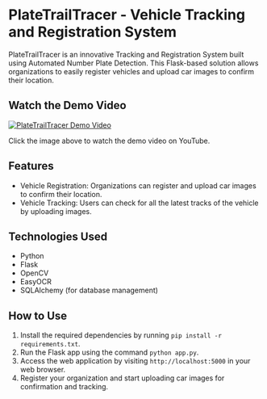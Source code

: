 # PlateTrailTracer - Vehicle Tracking and Registration System

PlateTrailTracer is an innovative Tracking and Registration System built using Automated Number Plate Detection. This Flask-based solution allows organizations to easily register vehicles and upload car images to confirm their location.

## Watch the Demo Video

[![PlateTrailTracer Demo Video](https://user-images.githubusercontent.com/57464906/259199819-cc9420aa-8b5e-4846-8d65-4f297f144745.png)](https://www.youtube.com/watch?v=35CU3QihctY)

Click the image above to watch the demo video on YouTube.

## Features
- Vehicle Registration: Organizations can register and upload car images to confirm their location.
- Vehicle Tracking: Users can check for all the latest tracks of the vehicle by uploading images.

## Technologies Used
- Python
- Flask
- OpenCV
- EasyOCR
- SQLAlchemy (for database management)

## How to Use
1. Install the required dependencies by running `pip install -r requirements.txt`.
2. Run the Flask app using the command `python app.py`.
3. Access the web application by visiting `http://localhost:5000` in your web browser.
4. Register your organization and start uploading car images for confirmation and tracking.
